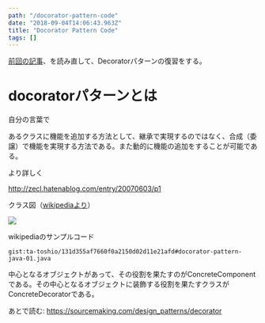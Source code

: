 ```yaml
---
path: "/docorator-pattern-code"
date: "2018-09-04T14:06:43.963Z"
title: "Docorator Pattern Code"
tags: []
---
```


<a href="/blog/2018-04-01-decorator-pattern/" target="_blank">前回の記事</a>、を読み直して、Decoratorパターンの復習をする。


# docoratorパターンとは

自分の言葉で

あるクラスに機能を追加する方法として、継承で実現するのではなく、合成（委譲）で機能を実現する方法である。また動的に機能の追加をすることが可能である。


より詳しく

http://zecl.hatenablog.com/entry/20070603/p1


クラス図（<a href="https://ja.wikipedia.org/wiki/Decorator_%E3%83%91%E3%82%BF%E3%83%BC%E3%83%B3" target="_blank">wikipediaより</a>）

<img src="https://upload.wikimedia.org/wikipedia/commons/e/e9/Decorator_UML_class_diagram.svg" />

wikipediaのサンプルコード

`gist:ta-toshio/131d355af7660f0a2150d02d11e21afd#docorator-pattern-java-01.java`

中心となるオブジェクトがあって、その役割を果たすのがConcreteComponentである。その中心となるオブジェクトに装飾する役割を果たすクラスがConcreteDecoratorである。


あとで読む:
https://sourcemaking.com/design_patterns/decorator
